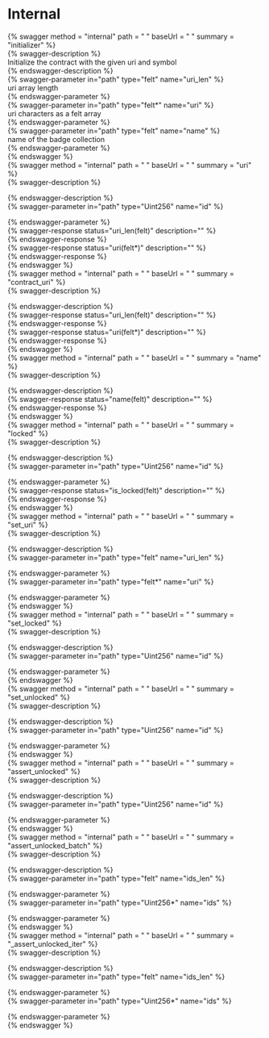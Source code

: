 
Internal
========
  
{% swagger method = "internal" path = " " baseUrl = " " summary = "initializer" %}  
{% swagger-description %}  
Initialize the contract with the given uri and symbol  
{% endswagger-description %}  
{% swagger-parameter in="path" type="felt" name="uri_len" %}  
uri array length  
{% endswagger-parameter %}  
{% swagger-parameter in="path" type="felt*" name="uri" %}  
uri characters as a felt array  
{% endswagger-parameter %}  
{% swagger-parameter in="path" type="felt" name="name" %}  
name of the badge collection  
{% endswagger-parameter %}  
{% endswagger %}  
{% swagger method = "internal" path = " " baseUrl = " " summary = "uri" %}  
{% swagger-description %}  
  
{% endswagger-description %}  
{% swagger-parameter in="path" type="Uint256" name="id" %}  
  
{% endswagger-parameter %}  
{% swagger-response status="uri_len(felt)" description="" %}  
{% endswagger-response %}  
{% swagger-response status="uri(felt*)" description="" %}  
{% endswagger-response %}  
{% endswagger %}  
{% swagger method = "internal" path = " " baseUrl = " " summary = "contract_uri" %}  
{% swagger-description %}  
  
{% endswagger-description %}  
{% swagger-response status="uri_len(felt)" description="" %}  
{% endswagger-response %}  
{% swagger-response status="uri(felt*)" description="" %}  
{% endswagger-response %}  
{% endswagger %}  
{% swagger method = "internal" path = " " baseUrl = " " summary = "name" %}  
{% swagger-description %}  
  
{% endswagger-description %}  
{% swagger-response status="name(felt)" description="" %}  
{% endswagger-response %}  
{% endswagger %}  
{% swagger method = "internal" path = " " baseUrl = " " summary = "locked" %}  
{% swagger-description %}  
  
{% endswagger-description %}  
{% swagger-parameter in="path" type="Uint256" name="id" %}  
  
{% endswagger-parameter %}  
{% swagger-response status="is_locked(felt)" description="" %}  
{% endswagger-response %}  
{% endswagger %}  
{% swagger method = "internal" path = " " baseUrl = " " summary = "set_uri" %}  
{% swagger-description %}  
  
{% endswagger-description %}  
{% swagger-parameter in="path" type="felt" name="uri_len" %}  
  
{% endswagger-parameter %}  
{% swagger-parameter in="path" type="felt*" name="uri" %}  
  
{% endswagger-parameter %}  
{% endswagger %}  
{% swagger method = "internal" path = " " baseUrl = " " summary = "set_locked" %}  
{% swagger-description %}  
  
{% endswagger-description %}  
{% swagger-parameter in="path" type="Uint256" name="id" %}  
  
{% endswagger-parameter %}  
{% endswagger %}  
{% swagger method = "internal" path = " " baseUrl = " " summary = "set_unlocked" %}  
{% swagger-description %}  
  
{% endswagger-description %}  
{% swagger-parameter in="path" type="Uint256" name="id" %}  
  
{% endswagger-parameter %}  
{% endswagger %}  
{% swagger method = "internal" path = " " baseUrl = " " summary = "assert_unlocked" %}  
{% swagger-description %}  
  
{% endswagger-description %}  
{% swagger-parameter in="path" type="Uint256" name="id" %}  
  
{% endswagger-parameter %}  
{% endswagger %}  
{% swagger method = "internal" path = " " baseUrl = " " summary = "assert_unlocked_batch" %}  
{% swagger-description %}  
  
{% endswagger-description %}  
{% swagger-parameter in="path" type="felt" name="ids_len" %}  
  
{% endswagger-parameter %}  
{% swagger-parameter in="path" type="Uint256*" name="ids" %}  
  
{% endswagger-parameter %}  
{% endswagger %}  
{% swagger method = "internal" path = " " baseUrl = " " summary = "_assert_unlocked_iter" %}  
{% swagger-description %}  
  
{% endswagger-description %}  
{% swagger-parameter in="path" type="felt" name="ids_len" %}  
  
{% endswagger-parameter %}  
{% swagger-parameter in="path" type="Uint256*" name="ids" %}  
  
{% endswagger-parameter %}  
{% endswagger %}